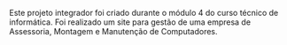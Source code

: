 Este projeto integrador foi criado durante o módulo 4 do curso técnico de informática. Foi realizado um site para gestão de uma empresa de Assessoria, Montagem e Manutenção de Computadores.
